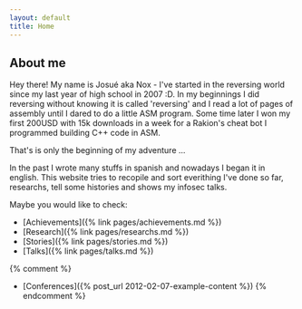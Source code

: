 ```yaml
---
layout: default
title: Home
---
```


## About me

Hey there! My name is Josué aka Nox - I've started in the reversing world since my last year of high school in 2007 :D. In my beginnings I did reversing without knowing it is called 'reversing' and I read a lot of pages of assembly until I dared to do a little ASM program. Some time later I won my first 200USD with 15k downloads in a week for a Rakion's cheat bot I programmed building C++ code in ASM.
<br/>

That's is only the beginning of my adventure ...
<br/>

In the past I wrote many stuffs in spanish and nowadays I began it in english. This website tries to recopile and sort everithing I've done so far, researchs, tell some histories and shows my infosec talks.

Maybe you would like to check:

* [Achievements]({% link pages/achievements.md %})
* [Research]({% link pages/researchs.md %})
* [Stories]({% link pages/stories.md %})
* [Talks]({% link pages/talks.md %})

{% comment %}
* [Conferences]({% post_url 2012-02-07-example-content %})
{% endcomment %}

